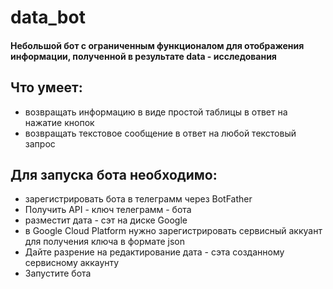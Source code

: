 # data_bot
#### Небольшой бот с ограниченным функционалом для отображения информации, полученной в результате data - исследования

## Что умеет: 
* возвращать информацию в виде простой таблицы в ответ на нажатие кнопок
* возвращать текстовое сообщение в ответ на любой текстовый запрос

## Для запуска бота необходимо:
* зарегистрировать бота в телеграмм через BotFather
* Получить API - ключ телеграмм - бота
* разместит дата - сэт на диске Google
* в Google Cloud Platform нужно зарегистрировать сервисный аккуант для получения ключа в формате json
* Дайте разрение на редактирование дата - сэта созданному сервисному аккаунту
* Запустите бота
  
